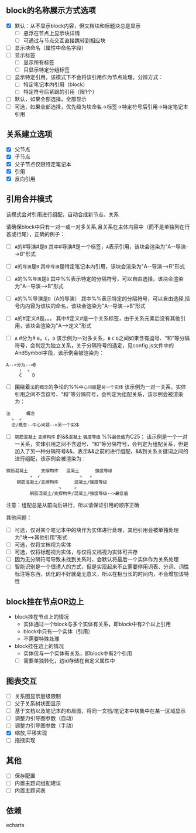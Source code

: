 ## block的名称展示方式选项
- [x] 默认：从不显示block内容，但文档块和标题块总是显示
  - [ ] 悬浮在节点上显示块详情
  - [ ] 可通过与节点交互直接跳转到相应块
- [ ] 显示块命名（属性中命名字段）
- [ ] 显示标签
    - [ ] 显示所有标签
    - [ ] 只显示特定分组标签
- [ ] 显示特定引用，该模式下不会将该引用作为节点处理，分辨方式：
    - [ ] 特定笔记本内引用（block）
    - [ ] 特定符号后紧跟的引用（限1个）
- [ ] 默认，如果全部选择，全部显示
- [ ] 可选，如果全部选择，优先级为块命名->标签->特定符号后引用->特定笔记本引用
## 关系建立选项
- [x] 父节点
- [x] 子节点
- [x] 父子节点仅限特定笔记本
- [x] 引用
- [x] 反向引用
## 引用合并模式

该模式会对引用进行组配，自动合成新节点、关系

请确保block中只有一对一或一对多关系,且关系在主体内容中（而不是单独列在行首或行尾），正确的例子：

- [ ] `A`的#导演#是`B`
其中#导演#是一个标签，`A`表示引用，该块会渲染为"A--导演-->B"形式

- [ ] `A`的`导演`是`B`
其中`导演`是特定笔记本内引用，该块会渲染为"A--导演-->B"形式

- [ ] `A`的%%`导演`是`B`
其中%%表示特定的分隔符号，可以自由选择，该块会渲染为"A--导演-->B"形式

- [ ] `A`的%%导演是`B`（A的导演）
其中%%表示特定的分隔符号，可以自由选择,括号内内容为该块的命名，该块会渲染为"A--导演-->B"形式

- [ ] `A`的#定义#是。。。
其中#定义#是一个关系标签，由于关系元素后没有其他引用，该块会渲染为"A-->定义"形式

- [ ] `A` #分为# `B`，`C`，`D`
该示例为一对多关系，`B` `C` `D`之间如果含有逗号、“和”等分隔符号，会判定为独立关系，关于分隔符号的选定，见config.js文件中的AndSymbol字段，该示例会被渲染为：
```
A-->分为-->B
     ↓  ↘
     C    D
```   
- [ ] 围绕着`法`的`概念`的争论的%%`中心问题`是`另一个实体`
该示例为一对一关系，实体引用之间不含逗号、“和”等分隔符号，会判定为组配关系，该示例会被渲染为：
```
法      概念
  ↘  ↙
  法/概念--中心问题-->另一个实体
```

- [ ] `钢筋混凝土` `支撑构件` 的&&`混凝土` `强度等级` %%`最低值`为C25；
该示例是一个一对一关系，实体引用之间不含逗号、“和”等分隔符号，会判定为组配关系，但是加入了另一种分隔符号&&，表示&&之前的进行组配，&&到关系关键词之间的进行组配，该示例会被渲染为：
```
钢筋混凝土     支撑构件   混凝土      强度等级
         ↘  ↙               ↘   ↙
    钢筋混凝土/支撑构件      混凝土/强度等级
                    ↘     ↙
         钢筋混凝土/支撑构件/混凝土/强度等级-->最低值
```
注意：组配总是从前向后进行，所以请保证引用的顺序正确

其他问题：
- [ ] 可选，仅对某个笔记本中的块作为实体进行处理，其他引用会被单独处理为"块-->其他引用"形式
- [ ] 可选，仅将文档视为实体
- [ ] 可选，仅将标题视为实体，与仅将文档视为实体可共存
- [ ] 因为无分隔符号导致未找到关系时，会默认将最后一个实体作为关系处理
- [ ] 智能识别是一个很诱人的方式，但是实现起来不止需要停用词表、分词、词性标注等东西，优化的不好就毫无意义，所以在相当长的时间内，不会增加该特性
## block挂在节点OR边上
- block挂在节点上的情况
  - 实体通过一个block与多个实体有关系，即block中有2个以上引用
  - block中只有一个实体（引用）
  - 不需要特殊处理
- block挂在边上的情况
  - 实体仅与一个实体有关系，即block中有2个引用
  - [ ] 需要单独转化，边id存储在自定义属性中
## 图表交互
- [ ] 关系图显示层级限制
- [ ] 父子关系树状图显示
- [ ] 基于文档以及笔记本的布局图，将同一文档/笔记本中块集中在某一区域显示
- [ ] 调整力引导图参数（自动）
- [ ] 调整力引导图参数（手动）
- [x] 缩放,平移实现
- [ ] 拖拽实现
## 其他
- [ ] 保存配置
- [ ] 内置主题词组配建议
- [ ] 内置主题词表
## 依赖
echarts